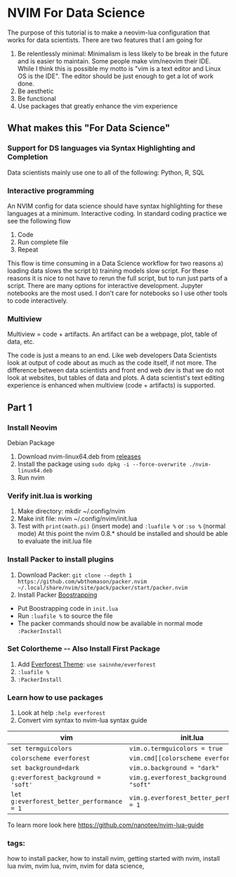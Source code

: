 # NVIM For Data Science

The purpose of this tutorial is to make a neovim-lua configuration that works for data scientists. There are two features that I am going for

1. Be relentlessly minimal: Minimalism is less likely to be break in the future and is easier to maintain. Some people make vim/neovim their IDE. While I think this is possible my motto is "vim is a text editor and Linux OS is the IDE". The editor should be just enough to get a lot of work done.
2. Be aesthetic
3. Be functional
4. Use packages that greatly enhance the vim experience

## What makes this "For Data Science"

### Support for DS languages via Syntax Highlighting and Completion

Data scientists mainly use one to all of the following: Python, R, SQL

### Interactive programming

An NVIM config for data science should have syntax highlighting for these languages at a minimum.
Interactive coding. In standard coding practice we see the following flow

1. Code
2. Run complete file
3. Repeat

This flow is time consuming in a Data Science workflow for two reasons a) loading data slows the script b) training models slow script. For these reasons it is nice to not have to rerun the full script, but to run just parts of a script. There are many options for interactive development. Jupyter notebooks are the most used. I don't care for notebooks so I use other tools to code interactively.

### Multiview

Multiview = code + artifacts. An artifact can be a webpage, plot, table of data, etc.

The code is just a means to an end. Like web developers Data Scientists look at output of code about as much as the code itself, if not more. The difference between data scientists and front end web dev is that we do not look at websites, but tables of data and plots. A data scientist's text editing experience is enhanced when multiview (code + artifacts) is supported.


## Part 1

### Install Neovim
Debian Package
1. Download nvim-linux64.deb from [releases](https://github.com/neovim/neovim/releases)
2. Install the package using `sudo dpkg -i --force-overwrite ./nvim-linux64.deb`
3. Run nvim

### Verify init.lua is working
1. Make directory: mkdir ~/.config/nvim
2. Make init file: nvim ~/.config/nvim/init.lua
3. Test with `print(math.pi)` (insert mode) and `:luafile %` or `:so %` (normal mode)
At this point the nvim 0.8.* should be installed and should be able to evaluate the init.lua file

### Install Packer to install plugins
1. Download Packer: `git clone --depth 1 https://github.com/wbthomason/packer.nvim ~/.local/share/nvim/site/pack/packer/start/packer.nvim`
2. Install Packer [Boostrapping](https://github.com/wbthomason/packer.nvim#bootstrapping)
 - Put Boostrapping code in `init.lua`
 - Run `:luafile %` to source the file
 - The packer commands should now be available in normal mode `:PackerInstall`

### Set Colortheme -- Also Install First Package
1. Add [Everforest Theme](https://github.com/sainnhe/everforest): `use sainnhe/everforest`
2. `:luafile %`
3. `:PackerInstall`

### Learn how to use packages
1. Look at help `:help everforest`
2. Convert vim syntax to nvim-lua syntax guide

| vim                                       | init.lua                                  |
| ----------------------------------------- | ----------------------------------------- |
| `set termguicolors`                       | `vim.o.termguicolors = true`              |
| `colorscheme everforest`                  | `vim.cmd[[colorscheme everforest]]`       |
| `set background=dark`                     | `vim.o.background = "dark"`               |
| `g:everforest_background = 'soft'`        | `vim.g.everforest_background = "soft"`    |
| `let g:everforest_better_performance = 1` | `vim.g.everforest_better_performance = 1` |

To learn more look here https://github.com/nanotee/nvim-lua-guide

### tags:
how to install packer, how to install nvim, getting started with nvim, install lua nvim, nvim lua, nvim, nvim for data science,
